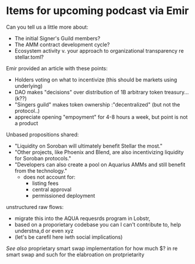 # Items for upcoming podcast via Emir

Can you tell us a little more about:

- The initial Signer's Guild members?
- The AMM contract development cycle?
- Ecosystem activity v. your approach to organizational transparency re stellar.toml?

Emir provided an article with these points:
- Holders voting on what to incentivize (this should be markets using underlying)
- DAO makes "decisions" over distribution of 1B arbitrary token treasury... (k??)
- "Singers guild" makes token ownership :"decentralized" (but not the protocol..)
- appreciate opening "empoyment" for 4-8 hours a week, but point is not a product

Unbased propositions shared:
- "Liquidity on Soroban will ultimately benefit Stellar the most."
- "Other projects, like Phoenix and Blend, are also incentivizing liquidity for Soroban protocols."
- "Developers can also create a pool on Aquarius AMMs and still benefit from the technology."
  - does not account for:
    -  listing fees
    -  central approval
    -  permissioned deployment


unstructured raw flows:
- migrate this into the AQUA requesrds program in Lobstr,
- based on a proporietary codebase you can I can't contribute to, help understna,d or even xyz
- (let's be carefil here iwth social implications)

_See also_ proprietary smart swap implementation for how much $?
in re smart swap and such for the elabroation on protprietarity

